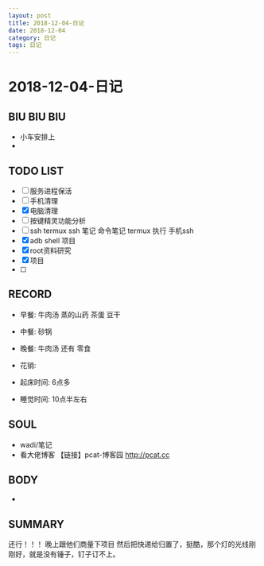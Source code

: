 ```yaml
---
layout: post
title: 2018-12-04-日记
date: 2018-12-04
category: 日记
tags: 日记
---
```

# 2018-12-04-日记
## BIU BIU BIU
- 小车安排上
- 
 
## TODO LIST

- [ ] 服务进程保活
- [ ] 手机清理
- [x] 电脑清理
- [ ] 按键精灵功能分析
- [ ] ssh termux ssh 笔记  命令笔记 termux 执行 手机ssh
- [x] adb shell 项目
- [x] root资料研究
- [x] 项目
- [ ] 
 
## RECORD
- 早餐:  牛肉汤 蒸的山药 茶蛋 豆干
- 中餐:  砂锅
- 晚餐:  牛肉汤 还有 零食

- 花销:  
 
- 起床时间:  6点多
- 睡觉时间:  10点半左右
 
## SOUL
- wadi/笔记
- 看大佬博客 【链接】pcat-博客园 http://pcat.cc
 
## BODY
- 
 
## SUMMARY
 
 还行！！！ 晚上跟他们商量下项目 然后把快递给归置了，挺酷，那个灯的光线刚刚好，就是没有锤子，钉子订不上。  
